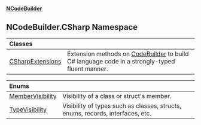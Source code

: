 #### [NCodeBuilder](index.md 'index')

## NCodeBuilder.CSharp Namespace

| Classes | |
| :--- | :--- |
| [CSharpExtensions](NCodeBuilder.CSharp.CSharpExtensions.md 'NCodeBuilder.CSharp.CSharpExtensions') | Extension methods on [CodeBuilder](NCodeBuilder.CodeBuilder.md 'NCodeBuilder.CodeBuilder') to build C# language code in a strongly-typed<br/>fluent manner. |

| Enums | |
| :--- | :--- |
| [MemberVisibility](NCodeBuilder.CSharp.MemberVisibility.md 'NCodeBuilder.CSharp.MemberVisibility') | Visibility of a class or struct's member. |
| [TypeVisibility](NCodeBuilder.CSharp.TypeVisibility.md 'NCodeBuilder.CSharp.TypeVisibility') | Visibility of types such as classes, structs, enums, records, interfaces, etc. |
